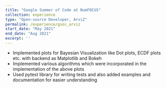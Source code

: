 ```yaml
---
title: "Google Summer of Code at NumFOCUS"
collection: experience
type: "Open-source Developer, ArviZ"
permalink: /experience/gsoc_arviz
start_date: "May 2021"
end_date: "Aug 2021"
excerpt: ''
---
```


- Implemented plots for Bayesian Visualization like Dot plots, ECDF plots etc. with backend as Matplotlib and Bokeh
- Implemented various algorithms which were incorporated in the implementation of the above plots
- Used pytest library for writing tests and also added examples and documentation for easier understanding